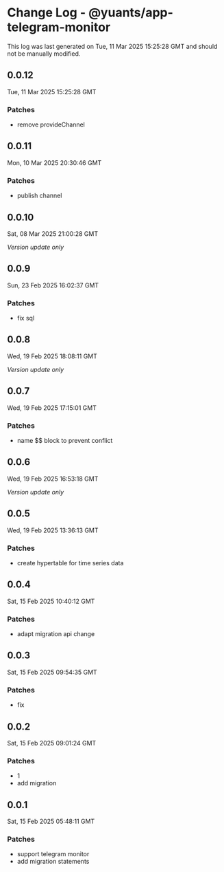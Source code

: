 # Change Log - @yuants/app-telegram-monitor

This log was last generated on Tue, 11 Mar 2025 15:25:28 GMT and should not be manually modified.

## 0.0.12
Tue, 11 Mar 2025 15:25:28 GMT

### Patches

- remove provideChannel

## 0.0.11
Mon, 10 Mar 2025 20:30:46 GMT

### Patches

- publish channel

## 0.0.10
Sat, 08 Mar 2025 21:00:28 GMT

_Version update only_

## 0.0.9
Sun, 23 Feb 2025 16:02:37 GMT

### Patches

- fix sql

## 0.0.8
Wed, 19 Feb 2025 18:08:11 GMT

_Version update only_

## 0.0.7
Wed, 19 Feb 2025 17:15:01 GMT

### Patches

- name $$ block to prevent conflict

## 0.0.6
Wed, 19 Feb 2025 16:53:18 GMT

_Version update only_

## 0.0.5
Wed, 19 Feb 2025 13:36:13 GMT

### Patches

- create hypertable for time series data

## 0.0.4
Sat, 15 Feb 2025 10:40:12 GMT

### Patches

- adapt migration api change

## 0.0.3
Sat, 15 Feb 2025 09:54:35 GMT

### Patches

- fix

## 0.0.2
Sat, 15 Feb 2025 09:01:24 GMT

### Patches

- 1
- add migration

## 0.0.1
Sat, 15 Feb 2025 05:48:11 GMT

### Patches

- support telegram monitor
- add migration statements

